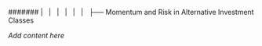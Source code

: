 ####### |   |   |   |   |   |   ├── Momentum and Risk in Alternative Investment Classes

*Add content here*
